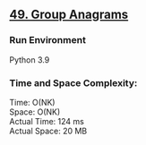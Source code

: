 ## [49. Group Anagrams](https://leetcode.com/problems/group-anagrams/)

### Run Environment
Python 3.9

### Time and Space Complexity:
Time: O(NK)  
Space: O(NK)  
Actual Time: 124 ms  
Actual Space: 20 MB
